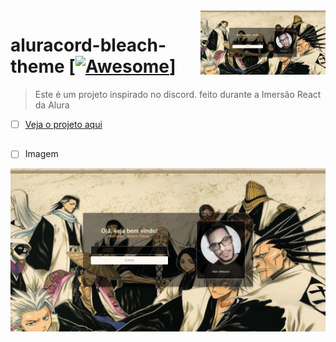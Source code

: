 <img align='right' width='200' src="https://github.com/Alan-Gleyson/aluracord-bleach-theme/blob/main/assets/img/image10.png" />

# aluracord-bleach-theme [[![Awesome](https://cdn.rawgit.com/sindresorhus/awesome/d7305f38d29fed78fa85652e3a63e154dd8e8829/media/badge.svg)](https://github.com/Alan-Gleyson/aluracord-bleach-theme)]


> Este é um projeto inspirado no discord. 
> feito durante a Imersão React da Alura

- [ ] <a href="https://aluracord-bleach-theme.vercel.app/">Veja o projeto aqui</a>

##

- [ ] Imagem

<div>
  <code><img alt="image10" width='800' src="https://github.com/Alan-Gleyson/aluracord-bleach-theme/blob/main/assets/img/image10.png"></code>
</div>
